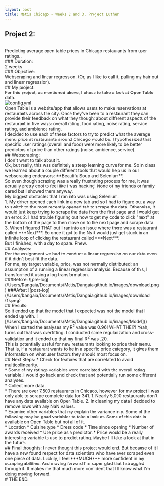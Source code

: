```yaml
---
layout: post
title: Metis Chicago - Weeks 2 and 3, Project Luther
---
```


## Project 2:
<br>
Predicting average open table prices in Chicago restaurants from user ratings..
<br>
### Duration:
<br>
2 weeks
<br>
### Objective:
<br>
Webscraping and linear regression. (Or, as I like to call it, pulling my hair out and linear regression).
<br>
## My project:
<br>
For this project, as mentioned above, I chose to take a look at Open Table data.
<br>
<img src= "https://www.google.com/url?sa=i&rct=j&q=&esrc=s&source=images&cd=&ved=0ahUKEwj9vr7tnM_TAhVm2IMKHSfPAcAQjRwIBw&url=https%3A%2F%2Fwww.opentable.com%2Fabout%2F&psig=AFQjCNFo4K-dEUux2C6ooyRJyIVKCWI3OQ&ust=1493746330517663" alt='config.yml'>
<br>
Open Table is a website/app that allows users to make reservations at restaurants across the city. Once they've been to a restaurant they can provide their feedback on what they thought about different aspects of the restaurant in five ways: overall rating, food rating, noise rating, service rating, and ambience rating.
<br>
I decided to use each of these factors to try to predict what the average menu price at restaurants around Chicago would be. I hypothesized that specific user ratings (overall and food) were more likely to be better predictors of price than other ratings (noise, ambience, service).
<br>
## Webscraping:
<br>
I don't want to talk about it.
<br>
Ok, but really, this was definitely a steep learning curve for me. So in class we learned about a couple different tools that would help us in our webscraping endeavors: **BeautifulSoup and Selenium**.
<br>
So even though scraping was a really frustrating process for me, it was actually pretty cool to feel like I was hacking! None of my friends or family cared but I showed them anyway.
<br>
My biggest obstacles that I ran into was using Selenium.
<br>
1. My driver opened each link in a new tab and so I had to figure out a way to switch to the most recently opened tab to scrape the data. Otherwise, it would just keep trying to scrape the data from the first page and I would get an error.
2. I had trouble figuring out how to get my code to click "next" at the bottom of the page to then move on to the next page and scrape data.
3. When I figured THAT out I ran into an issue where there was a restaurant called ***Next***. So once it got to the Ns it would just get stuck in an infinite loop of clicking the restaurant called ***Next***.
<br>
But I finished, with a day to spare. Phew.
<br>
## Analyses:
<br>
Per the assignment we had to conduct a linear regression on our data even if it didn't best fit the data.
<br>
For me, my target variable, price, was not normally distributed; an assumption of a running a linear regression analysis. Because of this, I transformed it using a log transformation.
<br>
###Before:
![pre-log](/Users/Dangaia/Documents/Metis/Dangaia.github.io/images/download.png)
###After:
![post-log](/Users/Dangaia/Documents/Metis/Dangaia.github.io/images/download (1).png)
<br>
## Results:
<br>
So it ended up that the model that I expected was not the model that I ended up with.
![/Users/Dangaia/Documents/Metis/Dangaia.github.io/images/Model]()
<br>
When I started the analyses my R<sup>2</sup> value was 0.96! WHAT THE!?! Yeah, turns out that was overfitting. I conducted some regularization and cross-validation and it ended up that my final R<sup>2</sup> was .20.
<br>
This is potentially useful for new restaurants looking to price their menu. That is, if a restaurant wants to be in a specific price category, it gives them information on what user factors they should most focus on.
<br>
## Next Steps:
* Check for features that are correlated to avoid multicollinearity.
<br>
    * Some of my ratings variables were correlated with the overall rating variable. I would go back and check that and potentially run some different analyses.
<br>
* Collect more data.
<br>
    * There are over 7,500 restaurants in Chicago, however, for my project I was only able to scrape complete data for 341.
      1. Nearly 5,000 restaurants don't have any data available on Open Table.
      2. In cleaning my data I decided to remove rows with any NaN values.
<br>
* Examine other variables that my explain the variance in y. Some of the following may be good variables to take a look at. Some of this data is available on Open Table but not all of it.
<br>
    * Location
    * Cuisine type
    * Dress code
    * Time since opening
    * Number of awards received
* Use price as a predictor.
    * Price would be a really interesting variable to use to predict rating. Maybe I'll take a look at that in the future.
<br>
## Final thoughts:
I never thought this project would end. But because of it I have a new found respect for data scientists who have ever scraped even one piece of data. Luckily, I feel ***MUCH*** more confident in my scraping abilities. And moving forward I'm super glad that I struggled through it. It makes me that much more confident that I'll know what I'm doing moving forward.
<br>
# THE END.
